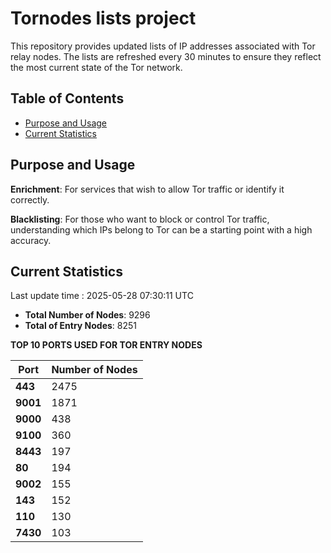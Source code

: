 # Tornodes lists project

This repository provides updated lists of IP addresses associated with Tor relay nodes. The lists are refreshed every 30 minutes to ensure they reflect the most current state of the Tor network.

## Table of Contents

- [Purpose and Usage](#purpose-and-usage)
- [Current Statistics](#current-statistics)


## Purpose and Usage

**Enrichment**: For services that wish to allow Tor traffic or identify it correctly.

**Blacklisting**: For those who want to block or control Tor traffic, understanding which IPs belong to Tor can be a starting point with a high accuracy.

## Current Statistics

Last update time : 2025-05-28 07:30:11 UTC

- **Total Number of Nodes**: 9296
- **Total of Entry Nodes**: 8251

**TOP 10 PORTS USED FOR TOR ENTRY NODES**

| **Port** | **Number of Nodes** |
|------|-----------------|
| **443**   | 2475  |
| **9001**   | 1871  |
| **9000**   | 438  |
| **9100**   | 360  |
| **8443**   | 197  |
| **80**   | 194  |
| **9002**   | 155  |
| **143**   | 152  |
| **110**   | 130  |
| **7430**   | 103  |

